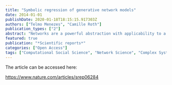 ```yaml
---
title: "Symbolic regression of generative network models"
date: 2014-01-01
publishDate: 2020-01-18T18:15:15.917303Z
authors: ["Telmo Menezes", "Camille Roth"]
publication_types: ["2"]
abstract: "Networks are a powerful abstraction with applicability to a variety of scientific fields. Models explaining their morphology and growth processes permit a wide range of phenomena to be more systematically analysed and understood. At the same time, creating such models is often challenging and requires insights that may be counter-intuitive. Yet there currently exists no general method to arrive at better models. We have developed an approach to automatically detect realistic decentralised network growth models from empirical data, employing a machine learning technique inspired by natural selection and defining a unified formalism to describe such models as computer programs. As the proposed method is completely general and does not assume any pre-existing models, it can be applied “out of the box” to any given network. To validate our approach empirically, we systematically rediscover pre-defined growth laws underlying several canonical network generation models and credible laws for diverse real-world networks. We were able to find programs that are simple enough to lead to an actual understanding of the mechanisms proposed, namely for a simple brain and a social network."
featured: true
publication: "*Scientific reports*"
categories: ["Open Access"]
tags: ["Computational Social Science", "Network Science", "Complex Systems", "Generative Models", "Evolutionary Computation"]
---
```


The article can be accessed here:

https://www.nature.com/articles/srep06284